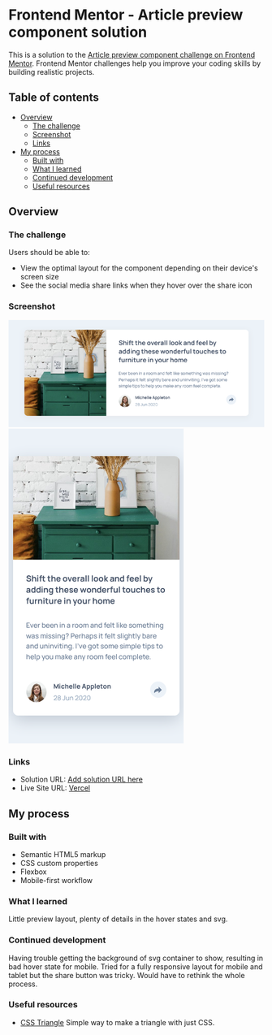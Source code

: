 # Frontend Mentor - Article preview component solution

This is a solution to the [Article preview component challenge on Frontend Mentor](https://www.frontendmentor.io/challenges/article-preview-component-dYBN_pYFT). Frontend Mentor challenges help you improve your coding skills by building realistic projects. 

## Table of contents

- [Overview](#overview)
  - [The challenge](#the-challenge)
  - [Screenshot](#screenshot)
  - [Links](#links)
- [My process](#my-process)
  - [Built with](#built-with)
  - [What I learned](#what-i-learned)
  - [Continued development](#continued-development)
  - [Useful resources](#useful-resources)

## Overview

### The challenge

Users should be able to:

- View the optimal layout for the component depending on their device's screen size
- See the social media share links when they hover over the share icon

### Screenshot

![Desktop Layout](./images/desktop-layout.png)
![Mobile Layout](./images/mobile-layout.png)

### Links

- Solution URL: [Add solution URL here](https://your-solution-url.com)
- Live Site URL: [Vercel](https://fem-preview-component.vercel.app/)

## My process

### Built with

- Semantic HTML5 markup
- CSS custom properties
- Flexbox
- Mobile-first workflow

### What I learned

Little preview layout, plenty of details in the hover states and svg.

### Continued development

Having trouble getting the background of svg container to show, resulting in bad hover state for mobile. Tried for a fully responsive layout for mobile and tablet but the share button was tricky. Would have to rethink the whole process. 

### Useful resources

- [CSS Triangle](https://css-tricks.com/snippets/css/css-triangle/) Simple way to make a triangle with just CSS.